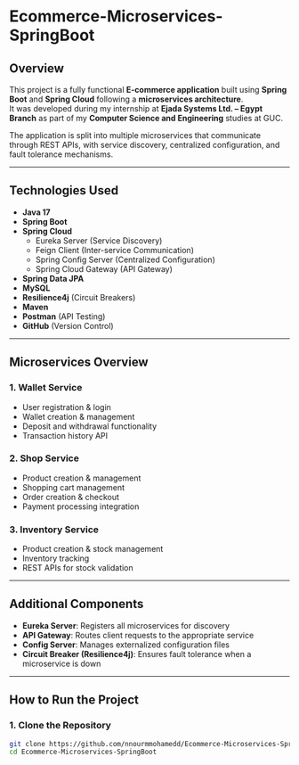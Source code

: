 # Ecommerce-Microservices-SpringBoot


##  Overview
This project is a fully functional **E-commerce application** built using **Spring Boot** and **Spring Cloud** following a **microservices architecture**.  
It was developed during my internship at **Ejada Systems Ltd. – Egypt Branch** as part of my **Computer Science and Engineering** studies at GUC.

The application is split into multiple microservices that communicate through REST APIs, with service discovery, centralized configuration, and fault tolerance mechanisms.

---

## Technologies Used
- **Java 17**
- **Spring Boot**
- **Spring Cloud**
  - Eureka Server (Service Discovery)
  - Feign Client (Inter-service Communication)
  - Spring Config Server (Centralized Configuration)
  - Spring Cloud Gateway (API Gateway)
- **Spring Data JPA**
- **MySQL**
- **Resilience4j** (Circuit Breakers)
- **Maven**
- **Postman** (API Testing)
- **GitHub** (Version Control)

---

##  Microservices Overview

### 1. **Wallet Service**
- User registration & login
- Wallet creation & management
- Deposit and withdrawal functionality
- Transaction history API

### 2. **Shop Service**
- Product creation & management
- Shopping cart management
- Order creation & checkout
- Payment processing integration

### 3. **Inventory Service**
- Product creation & stock management
- Inventory tracking
- REST APIs for stock validation

---

##  Additional Components
- **Eureka Server**: Registers all microservices for discovery
- **API Gateway**: Routes client requests to the appropriate service
- **Config Server**: Manages externalized configuration files
- **Circuit Breaker (Resilience4j)**: Ensures fault tolerance when a microservice is down

---

##  How to Run the Project

### 1. **Clone the Repository**
```bash
git clone https://github.com/nnourmmohamedd/Ecommerce-Microservices-SpringBoot.git
cd Ecommerce-Microservices-SpringBoot

